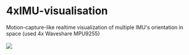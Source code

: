 # 4xIMU-visualisation
Motion-capture-like realtime visualization of multiple IMU's orientation in space (used 4x Waveshare MPU9255)
<br><br>
<img src="https://cdn.discordapp.com/attachments/658364853999763466/688776166059802650/imu4.gif">
